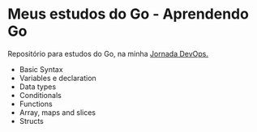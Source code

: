 <h1>Meus estudos do Go - Aprendendo Go</h1>
<p> Repositório para estudos do Go, na minha <a href="https://blog.renkel.com.br/jornada-do-devops-apresentacao/">Jornada DevOps.</a>

* Basic Syntax
* Variables e declaration
* Data types
* Conditionals
* Functions
* Array, maps and slices
* Structs